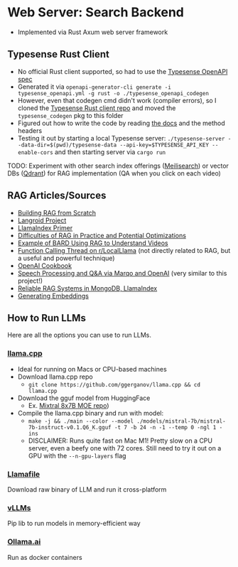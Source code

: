 # Web Server: Search Backend

* Implemented via Rust Axum web server framework

## Typesense Rust Client

* No official Rust client supported, so had to use the [Typesense OpenAPI spec](https://github.com/typesense/typesense-rust/blob/main/openapi.yml)
* Generated it via `openapi-generator-cli generate -i typesense_openapi.yml -g rust -o ./typesense_openapi_codegen`
* However, even that codegen cmd didn't work (compiler errors), so I cloned the [Typesense Rust client repo](https://github.com/typesense/typesense-rust/) and moved the `typesense_codegen` pkg to this folder
* Figured out how to write the code by reading [the docs](https://github.com/typesense/typesense-rust/tree/main/typesense_codegen) and the method headers
* Testing it out by starting a local Typesense server: `./typesense-server --data-dir=$(pwd)/typesense-data --api-key=$TYPESENSE_API_KEY --enable-cors` and then starting server via `cargo run`

TODO: Experiment with other search index offerings ([Meilisearch](https://www.meilisearch.com/docs/reference/api/overview)) or vector DBs ([Qdrant](https://qdrant.tech/documentation/)) for RAG implementation (QA when you click on each video)

## RAG Articles/Sources
* [Building RAG from Scratch](https://docs.llamaindex.ai/en/stable/optimizing/building_rag_from_scratch.html)
* [Langroid Project](https://github.com/langroid/langroid/blob/main/langroid/agent/special/doc_chat_agent.py)
* [LlamaIndex Primer](https://medium.com/@jerryjliu98/how-unstructured-and-llamaindex-can-help-bring-the-power-of-llms-to-your-own-data-3657d063e30d)
* [Difficulties of RAG in Practice and Potential Optimizations](https://news.ycombinator.com/item?id=38643406)
* [Example of BARD Using RAG to Understand Videos](https://news.ycombinator.com/item?id=38406388)
* [Function Calling Thread on r/LocalLlama](https://www.reddit.com/r/LocalLLaMA/comments/16ccszw/do_you_guys_use_function_calling/) (not directly related to RAG, but a useful and powerful technique)
* [OpenAI Cookbook](https://cookbook.openai.com/)
* [Speech Processing and Q&A via Marqo and OpenAI](https://www.marqo.ai/blog/speech-processing) (very similar to this project!)
* [Reliable RAG Systems in MongoDB, LlamaIndex](https://www.patronus.ai/blog/the-10-minute-guide-to-reliable-rag-systems-using-patronus-ai-mongodb-atlas-and-llamaindex)
* [Generating Embeddings](https://simonwillison.net/2023/Oct/23/embeddings/)

## How to Run LLMs

Here are all the options you can use to run LLMs.

### [llama.cpp](https://github.com/ggerganov/llama.cpp)
* Ideal for running on Macs or CPU-based machines
* Download llama.cpp repo
  * `git clone https://github.com/ggerganov/llama.cpp && cd llama.cpp`
* Download the gguf model from HuggingFace
  * Ex. [Mixtral 8x7B MOE repo](https://huggingface.co/TheBloke/Mixtral-8x7B-v0.1-GGUF/tree/main))
* Compile the llama.cpp binary and run with model:
  * `make -j && ./main --color --model ./models/mistral-7b/mistral-7b-instruct-v0.1.Q6_K.gguf -t 7 -b 24 -n -1 --temp 0 -ngl 1 -ins`
  * DISCLAIMER: Runs quite fast on Mac M1! Pretty slow on a CPU server, even a beefy one with 72 cores. Still need to try it out on a GPU with the `--n-gpu-layers` flag

### [Llamafile](https://justine.lol/oneliners/)
Download raw binary of LLM and run it cross-platform

### [vLLMs](https://blog.vllm.ai/2023/06/20/vllm.html)
Pip lib to run models in memory-efficient way

### [Ollama.ai](ollama.ai)
Run as docker containers
